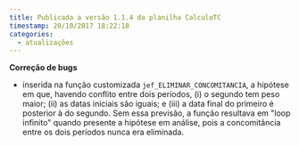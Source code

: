 ```yaml
---
title: Publicada a versão 1.1.4 da planilha CalculoTC
timestamp: 20/10/2017 18:22:18
categories:
  - atualizações
---
```


**Correção de bugs**
+ inserida na função customizada `jef_ELIMINAR_CONCOMITANCIA`, a hipótese em que, havendo conflito entre dois períodos, (i) o segundo tem peso maior; (ii) as datas iniciais são iguais; e (iii) a data final do primeiro é posterior à do segundo. Sem essa previsão, a função resultava em "loop infinito" quando presente a hipótese em análise, pois a concomitância entre os dois períodos nunca era eliminada.
